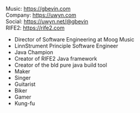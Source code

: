 Music: https://gbevin.com  
Company: https://uwyn.com  
Social: https://uwyn.net/@gbevin  
RIFE2: https://rife2.com  

* Director of Software Engineering at Moog Music
* LinnStrument Principle Software Engineer
* Java Champion
* Creator of RIFE2 Java framework
* Creator of the bld pure java build tool
* Maker
* Singer
* Guitarist
* Biker
* Gamer
* Kung-fu
